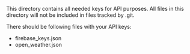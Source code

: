 This directory contains all needed keys for API purposes.
All files in this directory will not be included in files tracked by .git.

There should be following files with your API keys:
- firebase_keys.json
- open_weather.json